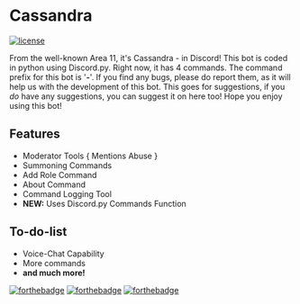 # Cassandra
[![license](https://img.shields.io/github/license/mashape/apistatus.svg?style=flat-square)]()

From the well-known Area 11, it's Cassandra - in Discord! This bot is coded in python using Discord.py. Right now, it has 4 commands.
The command prefix for this bot is '**-**'. If you find any bugs, please do report them, as it will help us with the development of this bot. This goes for suggestions, if you *do* have any suggestions, you can suggest it on here too! Hope you enjoy using this bot!

## Features
+ Moderator Tools
{ Mentions Abuse }
+ Summoning Commands
+ Add Role Command
+ About Command
+ Command Logging Tool
+ **NEW:** Uses Discord.py Commands Function

## To-do-list
+ Voice-Chat Capability
+ More commands
+ **and much more!**

[![forthebadge](http://forthebadge.com/images/badges/built-by-developers.svg)](http://forthebadge.com)
[![forthebadge](http://forthebadge.com/images/badges/made-with-python.svg)](http://forthebadge.com)
[![forthebadge](http://forthebadge.com/images/badges/built-with-love.svg)](http://forthebadge.com)
